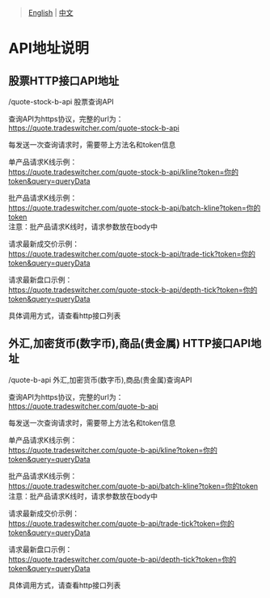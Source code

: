 > [English](./api_address_description.md) | [中文](./api_address_description_cn.md)

# API地址说明

## 股票HTTP接口API地址
/quote-stock-b-api    股票查询API<br/>

查询API为https协议，完整的url为：<br/>https://quote.tradeswitcher.com/quote-stock-b-api<br/>

每发送一次查询请求时，需要带上方法名和token信息<br/>

单产品请求K线示例：<br/>
https://quote.tradeswitcher.com/quote-stock-b-api/kline?token=你的token&query=queryData<br/>

批产品请求K线示例：<br/>
https://quote.tradeswitcher.com/quote-stock-b-api/batch-kline?token=你的token<br/>
注意：批产品请求K线时，请求参数放在body中

请求最新成交价示例：<br/>
https://quote.tradeswitcher.com/quote-stock-b-api/trade-tick?token=你的token&query=queryData<br/>

请求最新盘口示例：<br/>
https://quote.tradeswitcher.com/quote-stock-b-api/depth-tick?token=你的token&query=queryData<br/>



具体调用方式，请查看http接口列表<br/>

## 外汇,加密货币(数字币),商品(贵金属) HTTP接口API地址
/quote-b-api 外汇,加密货币(数字币),商品(贵金属)查询API<br/>

查询API为https协议，完整的url为：<br/>https://quote.tradeswitcher.com/quote-b-api<br/>

每发送一次查询请求时，需要带上方法名和token信息<br/>

单产品请求K线示例：<br/>
https://quote.tradeswitcher.com/quote-b-api/kline?token=你的token&query=queryData<br/>

批产品请求K线示例：<br/>
https://quote.tradeswitcher.com/quote-b-api/batch-kline?token=你的token<br/>
注意：批产品请求K线时，请求参数放在body中

请求最新成交价示例：<br/>
https://quote.tradeswitcher.com/quote-b-api/trade-tick?token=你的token&query=queryData<br/>

请求最新盘口示例：<br/>
https://quote.tradeswitcher.com/quote-b-api/depth-tick?token=你的token&query=queryData<br/>

具体调用方式，请查看http接口列表<br/>
